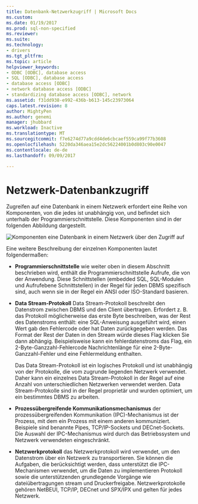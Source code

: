 ```yaml
---
title: Datenbank-Netzwerkzugriff | Microsoft Docs
ms.custom: 
ms.date: 01/19/2017
ms.prod: sql-non-specified
ms.reviewer: 
ms.suite: 
ms.technology:
- drivers
ms.tgt_pltfrm: 
ms.topic: article
helpviewer_keywords:
- ODBC [ODBC], database access
- SQL [ODBC], database access
- database access [ODBC]
- network database access [ODBC]
- standardizing database access [ODBC], network
ms.assetid: f31dd938-e992-436b-b613-145c23973064
caps.latest.revision: 8
author: MightyPen
ms.author: genemi
manager: jhubbard
ms.workload: Inactive
ms.translationtype: MT
ms.sourcegitcommit: f7e6274d77a9cdd4de6cbcaef559ca99f77b3608
ms.openlocfilehash: 5220da346aea15e2dc56224001b0d803c90e0047
ms.contentlocale: de-de
ms.lasthandoff: 09/09/2017

---
```

# <a name="network-database-access"></a>Netzwerk-Datenbankzugriff
Zugreifen auf eine Datenbank in einem Netzwerk erfordert eine Reihe von Komponenten, von die jedes ist unabhängig von, und befindet sich unterhalb der Programmierschnittstelle. Diese Komponenten sind in der folgenden Abbildung dargestellt.  
  
 ![Komponenten eine Datenbank in einem Netzwerk über den Zugriff auf](../../odbc/reference/media/pr04.gif "pr04")  
  
 Eine weitere Beschreibung der einzelnen Komponenten lautet folgendermaßen:  
  
-   **Programmierschnittstelle** wie weiter oben in diesem Abschnitt beschrieben wird, enthält die Programmierschnittstelle Aufrufe, die von der Anwendung. Diese Schnittstellen (embedded SQL, SQL-Modulen und Aufrufebene Schnittstellen) in der Regel für jeden DBMS spezifisch sind, auch wenn sie in der Regel ein ANSI oder ISO-Standard basieren.  
  
-   **Data Stream-Protokoll** Data Stream-Protokoll beschreibt den Datenstrom zwischen DBMS und den Client übertragen. Erfordert z. B. das Protokoll möglicherweise das erste Byte beschreiben, was der Rest des Datenstroms enthält: eine SQL-Anweisung ausgeführt wird, einen Wert gab den Fehlercode oder hat Daten zurückgegeben werden. Das Format der Rest der Daten in den Stream würde dieses Flag klicken Sie dann abhängig. Beispielsweise kann ein fehlerdatenstroms das Flag, ein 2-Byte-Ganzzahl-Fehlercode Nachrichtenlänge für eine 2-Byte-Ganzzahl-Fehler und eine Fehlermeldung enthalten.  
  
     Das Data Stream-Protokoll ist ein logisches Protokoll und ist unabhängig von der Protokolle, die vom zugrunde liegenden Netzwerk verwendet. Daher kann ein einzelnes Data Stream-Protokoll in der Regel auf eine Anzahl von unterschiedlichen Netzwerken verwendet werden. Data Stream-Protokolle sind in der Regel proprietär und wurden optimiert, um ein bestimmtes DBMS zu arbeiten.  
  
-   **Prozessübergreifende Kommunikationsmechanismus** der prozessübergreifenden Kommunikation (IPC)-Mechanismus ist der Prozess, mit dem ein Prozess mit einem anderen kommuniziert. Beispiele sind benannte Pipes, TCP/IP-Sockets und DECnet-Sockets. Die Auswahl der IPC-Mechanismus wird durch das Betriebssystem und Netzwerk verwendeten eingeschränkt.  
  
-   **Netzwerkprotokoll** das Netzwerkprotokoll wird verwendet, um den Datenstrom über ein Netzwerk zu transportieren. Sie können die Aufgaben, die berücksichtigt werden, dass unterstützt die IPC-Mechanismen verwendet, um die Daten zu implementieren Protokoll sowie die unterstützenden grundlegende Vorgänge wie dateiübertragungen stream und Druckerfreigabe. Netzwerkprotokolle gehören NetBEUI, TCP/IP, DECnet und SPX/IPX und gelten für jedes Netzwerk.

